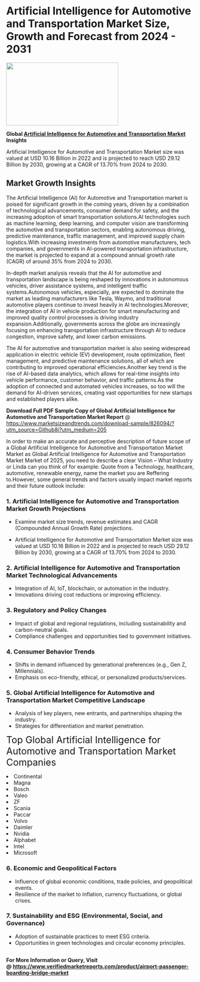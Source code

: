 <H1>Artificial Intelligence for Automotive and Transportation Market Size, Growth and Forecast from 2024 - 2031</H1><img class="aligncenter size-medium wp-image-584254" src="https://thirdeyenews.in/wp-content/uploads/2024/09/Global-Market-Research-300x168.jpeg" alt="" width="300" height="168" /><p><strong>Global&nbsp;<a href="https://www.marketsizeandtrends.com/download-sample/826094/?utm_source=Github8j?utm_medium=205">Artificial Intelligence for Automotive and Transportation Market</a> Insights</strong></p><p>Artificial Intelligence for Automotive and Transportation Market size was valued at USD 10.16 Billion in 2022 and is projected to reach USD 29.12 Billion by 2030, growing at a CAGR of 13.70% from 2024 to 2030.</p><p><h2>Market Growth Insights</h2> <p>The Artificial Intelligence (AI) for Automotive and Transportation market is poised for significant growth in the coming years, driven by a combination of technological advancements, consumer demand for safety, and the increasing adoption of smart transportation solutions.AI technologies such as machine learning, deep learning, and computer vision are transforming the automotive and transportation sectors, enabling autonomous driving, predictive maintenance, traffic management, and improved supply chain logistics.With increasing investments from automotive manufacturers, tech companies, and governments in AI-powered transportation infrastructure, the market is projected to expand at a compound annual growth rate (CAGR) of around 35% from 2024 to 2030.</p> <p></p> <p>In-depth market analysis reveals that the AI for automotive and transportation landscape is being reshaped by innovations in autonomous vehicles, driver assistance systems, and intelligent traffic systems.Autonomous vehicles, especially, are expected to dominate the market as leading manufacturers like Tesla, Waymo, and traditional automotive players continue to invest heavily in AI technologies.Moreover, the integration of AI in vehicle production for smart manufacturing and improved quality control processes is driving industry expansion.Additionally, governments across the globe are increasingly focusing on enhancing transportation infrastructure through AI to reduce congestion, improve safety, and lower carbon emissions.</p> <p>The AI for automotive and transportation market is also seeing widespread application in electric vehicle (EV) development, route optimization, fleet management, and predictive maintenance solutions, all of which are contributing to improved operational efficiencies.Another key trend is the rise of AI-based data analytics, which allows for real-time insights into vehicle performance, customer behavior, and traffic patterns.As the adoption of connected and automated vehicles increases, so too will the demand for AI-driven services, creating vast opportunities for new startups and established players alike.</p> <p></p><p><span class=""><strong>Download Full PDF Sample Copy of Global Artificial Intelligence for Automotive and Transportation Market Report</strong> @ <a href="https://www.marketsizeandtrends.com/download-sample/826094/?utm_source=Github8j?utm_medium=205" target="_blank">https://www.marketsizeandtrends.com/download-sample/826094/?utm_source=Github8j?utm_medium=205</a></span></p><p>In order to make an accurate and perceptive description of future scope of a Global&nbsp;Artificial Intelligence for Automotive and Transportation Market Market as Global&nbsp;Artificial Intelligence for Automotive and Transportation Market Market of 2025, you need to describe a clear Vision &ndash; What Industry or Linda can you think of for example: Quote from a Technology, healthcare, automotive, renewable energy, name the market you are Reffering to.However, some general trends and factors usually impact market reports and their future outlook include:</p><h3>1.&nbsp;<strong>Artificial Intelligence for Automotive and Transportation Market Growth Projections</strong></h3><ul><li>Examine market size trends, revenue estimates and CAGR (Compounded Annual Growth Rate) projections.</li><li><p>Artificial Intelligence for Automotive and Transportation Market size was valued at USD 10.16 Billion in 2022 and is projected to reach USD 29.12 Billion by 2030, growing at a CAGR of 13.70% from 2024 to 2030.</p></li></ul><h3>2.&nbsp;<strong>Artificial Intelligence for Automotive and Transportation Market Technological Advancements</strong></h3><ul><li>Integration of AI, IoT, blockchain, or automation in the industry.</li><li>Innovations driving cost reductions or improving efficiency.</li></ul><h3>3.&nbsp;<strong>Regulatory and Policy Changes</strong></h3><ul><li>Impact of global and regional regulations, including sustainability and carbon-neutral goals.</li><li>Compliance challenges and opportunities tied to government initiatives.</li></ul><h3>4.&nbsp;<strong>Consumer Behavior Trends</strong></h3><ul><li>Shifts in demand influenced by generational preferences (e.g., Gen Z, Millennials).</li><li>Emphasis on eco-friendly, ethical, or personalized products/services.</li></ul><h3>5.&nbsp;<strong>Global Artificial Intelligence for Automotive and Transportation Market Competitive Landscape</strong></h3><ul><li>Analysis of key players, new entrants, and partnerships shaping the industry.</li><li>Strategies for differentiation and market penetration.</li></ul><p data-pm-slice="1 1 []"><span style="color: inherit; font-family: inherit; font-size: 25px;">Top Global Artificial Intelligence for Automotive and Transportation Market Companies</span></p><div class="" data-test-id=""><p><li>Continental</li><li> Magna</li><li> Bosch</li><li> Valeo</li><li> ZF</li><li> Scania</li><li> Paccar</li><li> Volvo</li><li> Daimler</li><li> Nvidia</li><li> Alphabet</li><li> Intel</li><li> Microsoft</li></p></div><h3>6.&nbsp;<strong>Economic and Geopolitical Factors</strong></h3><ul><li>Influence of global economic conditions, trade policies, and geopolitical events.</li><li>Resilience of the market to inflation, currency fluctuations, or global crises.</li></ul><h3>7.&nbsp;<strong>Sustainability and ESG (Environmental, Social, and Governance)</strong></h3><ul><li>Adoption of sustainable practices to meet ESG criteria.</li><li>Opportunities in green technologies and circular economy principles.</li></ul><h2><strong style="font-size: 14px;">For More Information or Query, Visit @&nbsp;</strong><a style="background-color: #ffffff; font-size: 14px;" href="https://www.marketsizeandtrends.com/report/artificial-intelligence-for-automotive-and-transportation-market/" target="_blank">https://www.verifiedmarketreports.com/product/airport-passenger-boarding-bridge-market</a></h2>